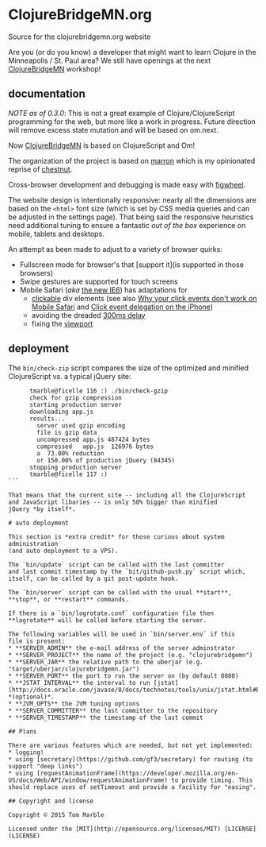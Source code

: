 # ClojureBridgeMN.org

Source for the clojurebridgemn.org website

Are you (or do you know) a developer that might want to learn
Clojure in the Minneapolis / St. Paul area? We still have
openings at the next [ClojureBridgeMN](http://ClojureBridgeMN.org) workshop!

## documentation

_NOTE as of 0.3.0_: This is not a great example of Clojure/ClojureScript
programming for the web, but more like a work in progress. Future direction
will remove excess state mutation and will be based on om.next.

Now [ClojureBridgeMN](http://ClojureBridgeMN.org) is based on ClojureScript and Om!

The organization of the project is based on
[marron](https://github.com/tmarble/marron) which is my
opinionated reprise of
[chestnut](https://github.com/plexus/chestnut).

Cross-browser development and debugging is made easy
with [figwheel](https://github.com/bhauman/lein-figwheel).

The website design is intentionally responsive: nearly all
the dimensions are based on the `<html>` font size (which is
set by CSS media queries and can be adjusted in the settings page).
That being said the responsive heuristics need additional
tuning to ensure a fantastic *out of the box* experience
on mobile, tablets and desktops.

An attempt as been made to adjust to a variety of browser
quirks:
* Fullscreen mode for browser's that [support it](is supported in those browsers)
* Swipe gestures are supported for touch screens
* Mobile Safari (*aka* [the new IE6](http://arstechnica.com/gadgets/2014/08/with-mobile-safari-as-the-new-ie6-microsoft-modifies-windows-phone/)) has adaptations for
  * [clickable](http://www.quirksmode.org/blog/archives/2010/09/click_event_del.html) div elements (see also [Why your click events don't work on Mobile Safari](http://www.shdon.com/blog/2013/06/07/why-your-click-events-don-t-work-on-mobile-safari) and [Click event delegation on the iPhone](http://www.quirksmode.org/blog/archives/2010/09/click_event_del.html))
  * avoiding the dreaded [300ms delay](http://cubiq.org/remove-onclick-delay-on-webkit-for-iphone)
  * fixing the [viewport](http://garybacon.com/post/viewport-bug-in-mobile-safari-on-iphone-and-ipad/)

## deployment

The `bin/check-zip` script compares the size of the optimized and minified ClojureScript vs. a typical jQuery site:

````
      tmarble@ficelle 116 :) ./bin/check-gzip
      check for gzip compression
      starting production server
      downloading app.js
      results...
        server used gzip encoding
        file is gzip data
        uncompressed app.js 487424 bytes
        compressed   app.js  126976 bytes
        a  73.00% reduction
        or 150.00% of production jQuery (84345)
      stopping production server
      tmarble@ficelle 117 :)
```

That means that the current site -- including all the ClojureScript
and JavaScript libaries -- is only 50% bigger than minified
jQuery *by itself*.

# auto deployment

This section is *extra credit* for those curious about system administration
(and auto deployment to a VPS).

The `bin/update` script can be called with the last committer
and last commit timestamp by the `bit/github-push.py` script which,
itself, can be called by a git post-update hook.

The `bin/server` script can be called with the usual **start**,
**stop**, or **restart** commands.

If there is a `bin/logrotate.conf` configuration file then
**logrotate** will be called before starting the server.

The following variables will be used in `bin/server.env` if this
file is present:
* **SERVER_ADMIN** the e-mail address of the server adminstrator
* **SERVER_PROJECT** the name of the project (e.g. "clojurebridgemn")
* **SERVER_JAR** the relative path to the uberjar (e.g. "target/uberjar/clojurebridgemn.jar")
* **SERVER_PORT** the port to run the server on (by default 8080)
* **JSTAT_INTERVAL** the interval to run [jstat](http://docs.oracle.com/javase/8/docs/technotes/tools/unix/jstat.html#BEHBBBDJ) *(optional)*.
* **JVM_OPTS** the JVM tuning options
* **SERVER_COMMITTER** the last committer to the repository
* **SERVER_TIMESTAMP** the timestamp of the last commit

## Plans

There are various features which are needed, but not yet implemented:
* logging!
* using [secretary](https://github.com/gf3/secretary) for routing (to support "deep links")
* using [requestAnimationFrame](https://developer.mozilla.org/en-US/docs/Web/API/window/requestAnimationFrame) to provide timing. This should replace uses of setTimeout and provide a facility for "easing".

## Copyright and license

Copyright © 2015 Tom Marble

Licensed under the [MIT](http://opensource.org/licenses/MIT) [LICENSE](LICENSE)

